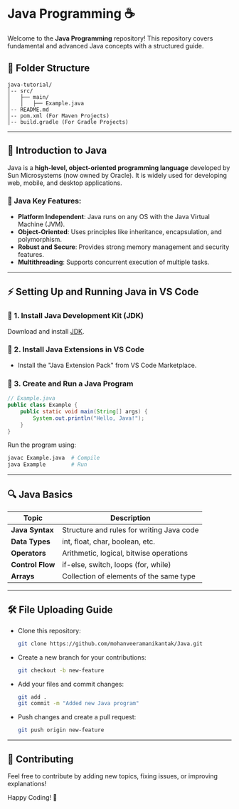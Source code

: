 # Java Programming ☕

Welcome to the **Java Programming** repository! This repository covers fundamental and advanced Java concepts with a structured guide.

## 📂 Folder Structure

```
java-tutorial/
│-- src/
│   ├── main/
│   │   ├── Example.java
│-- README.md
│-- pom.xml (For Maven Projects)
│-- build.gradle (For Gradle Projects)
```

---

## 📌 Introduction to Java

Java is a **high-level, object-oriented programming language** developed by Sun Microsystems (now owned by Oracle). It is widely used for developing web, mobile, and desktop applications.

### 🔹 Java Key Features:
- **Platform Independent**: Java runs on any OS with the Java Virtual Machine (JVM).
- **Object-Oriented**: Uses principles like inheritance, encapsulation, and polymorphism.
- **Robust and Secure**: Provides strong memory management and security features.
- **Multithreading**: Supports concurrent execution of multiple tasks.

---

## ⚡ Setting Up and Running Java in VS Code

### 🔸 1. Install Java Development Kit (JDK)
Download and install [JDK](https://www.oracle.com/java/technologies/javase-downloads.html).

### 🔸 2. Install Java Extensions in VS Code
- Install the "Java Extension Pack" from VS Code Marketplace.

### 🔸 3. Create and Run a Java Program
```java
// Example.java
public class Example {
    public static void main(String[] args) {
        System.out.println("Hello, Java!");
    }
}
```
Run the program using:
```sh
javac Example.java  # Compile
java Example        # Run
```

---

## 🔍 Java Basics 

| Topic             | Description |
|-------------------|------------|
| **Java Syntax**   | Structure and rules for writing Java code |
| **Data Types**    | int, float, char, boolean, etc. |
| **Operators**     | Arithmetic, logical, bitwise operations |
| **Control Flow**  | if-else, switch, loops (for, while) |
| **Arrays**        | Collection of elements of the same type |

---

## 🛠️ File Uploading Guide
- Clone this repository:
  ```sh
  git clone https://github.com/mohanveeramanikantak/Java.git
  ```
- Create a new branch for your contributions:
  ```sh
  git checkout -b new-feature
  ```
- Add your files and commit changes:
  ```sh
  git add .
  git commit -m "Added new Java program"
  ```
- Push changes and create a pull request:
  ```sh
  git push origin new-feature
  ```

---

## 📢 Contributing
Feel free to contribute by adding new topics, fixing issues, or improving explanations!

Happy Coding! 🚀

